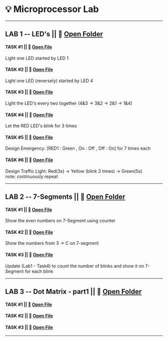# 💡 Microprocessor Lab

---

## LAB 1 -- LED's || 📁 [Open Folder](LAB%201/)

#### TASK #1 || 📄 [Open File](LAB%201/TASK%201)
Light one LED started by LED 1

#### TASK #2 || 📄 [Open File](LAB%201/TASK%202)
Light one LED (reversely) started by LED 4

#### TASK #3 || 📄 [Open File](LAB%201/TASK%203)
Light the LED's every two together (4&3 → 3&2 → 2&1 → 1&4)

#### TASK #4 || 📄 [Open File](LAB%201/TASK%204)
Let the RED LED's blink for 3 times

#### TASK #5 || 📄 [Open File](LAB%201/TASK%205)
Design Emergency: [RED1 : Green , On : Off , Off : On] for 7 times each

#### TASK #6 || 📄 [Open File](LAB%201/TASK%206)
Design Traffic Light: Red(3s) → Yellow (blink 3 times) → Green(5s)  
note: continuously repeat

---

## LAB 2 -- 7-Segments || 📁 [Open Folder](LAB%202/)

#### TASK #1 || 📄 [Open File](LAB%202/TASK%201)
Show the even numbers on 7-Segment using counter

#### TASK #2 || 📄 [Open File](LAB%202/TASK%202)
Show the numbers from 3 → C on 7-segment

#### TASK #3 || 📄 [Open File](LAB%202/TASK%203)
Update (Lab1 - Task4) to count the number of blinks and show it on 7-Segment for each blink

---

## LAB 3 -- Dot Matrix - part1 || 📁 [Open Folder](LAB%203/)

#### TASK #1 || 📄 [Open File](LAB%203/TASK%201)

#### TASK #2 || 📄 [Open File](LAB%203/TASK%202)

#### TASK #3 || 📄 [Open File](LAB%203/TASK%203)

---

